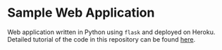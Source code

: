 # Sample Web Application  

Web application written in Python using `flask` and deployed on Heroku. Detailed tutorial of the code in this repository can be found [here](https://towardsdatascience.com/create-and-deploy-a-simple-web-application-with-flask-and-heroku-103d867298eb).
